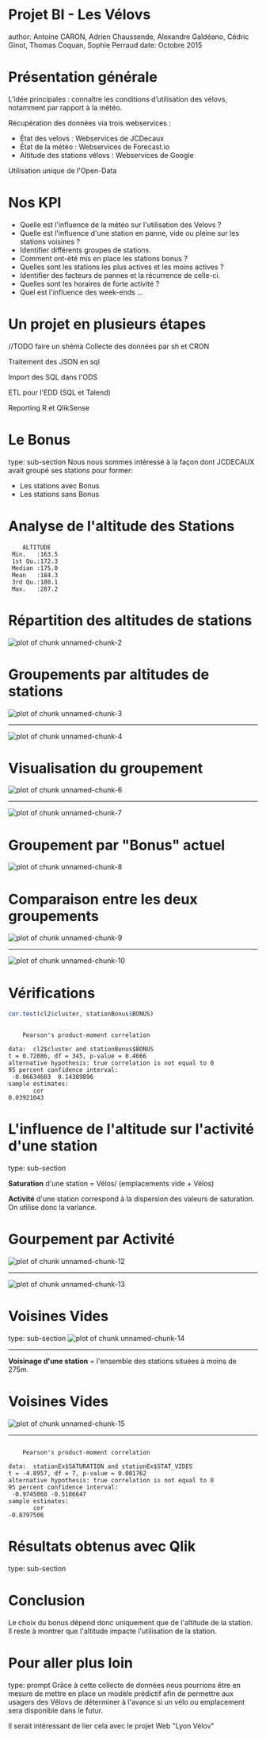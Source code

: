 Projet BI - Les Vélovs
========================================================
author: Antoine CARON, Adrien Chaussende, Alexandre Galdéano, Cédric Ginot, Thomas Coquan, Sophie Perraud
date: Octobre 2015


Présentation générale
========================================================
L’idée principales : connaître les conditions d’utilisation des vélovs, notamment par rapport à la météo.

Récupération des données via trois webservices :
* État des velovs : Webservices de JCDecaux
* État de la météo : Webservices de Forecast.io
* Altitude des stations vélovs : Webservices de Google

Utilisation unique de l'Open-Data


Nos KPI
========================================================
* Quelle est l'influence de la météo sur l'utilisation des Velovs ?
* Quelle est l'influence d'une station en panne, vide ou pleine sur les stations voisines ?
* Identifier différents groupes de stations.
* Comment ont-été mis en place les stations bonus ?
* Quelles sont les stations les plus actives et les moins actives ?
* Identifier des facteurs de pannes et la récurrence de celle-ci.
* Quelles sont les horaires de forte activité ?
* Quel est l'influence des week-ends ...

Un projet en plusieurs étapes
========================================================

//TODO faire un shéma
Collecte des données par sh et CRON

Traitement des JSON en sql

Import des SQL dans l'ODS

ETL pour l'EDD (SQL et Talend)

Reporting R et QlikSense


Le Bonus
========================================================
type: sub-section
Nous nous sommes intéressé à la façon dont JCDECAUX avait groupé ses stations pour former:
- Les stations avec Bonus
- Les stations sans Bonus

Analyse de l'altitude des Stations
========================================================


```
    ALTITUDE    
 Min.   :163.5  
 1st Qu.:172.3  
 Median :175.0  
 Mean   :184.3  
 3rd Qu.:180.1  
 Max.   :287.2  
```

Répartition des altitudes de stations
========================================================

![plot of chunk unnamed-chunk-2](Presentation-figure/unnamed-chunk-2-1.png) 

Groupements par altitudes de stations
========================================================

![plot of chunk unnamed-chunk-3](Presentation-figure/unnamed-chunk-3-1.png) 
***
![plot of chunk unnamed-chunk-4](Presentation-figure/unnamed-chunk-4-1.png) 

Visualisation du groupement
========================================================



![plot of chunk unnamed-chunk-6](Presentation-figure/unnamed-chunk-6-1.png) 
***
![plot of chunk unnamed-chunk-7](Presentation-figure/unnamed-chunk-7-1.png) 

Groupement par "Bonus" actuel
========================================================
![plot of chunk unnamed-chunk-8](Presentation-figure/unnamed-chunk-8-1.png) 

Comparaison entre les deux groupements
========================================================

![plot of chunk unnamed-chunk-9](Presentation-figure/unnamed-chunk-9-1.png) 
***
![plot of chunk unnamed-chunk-10](Presentation-figure/unnamed-chunk-10-1.png) 

Vérifications
========================================================


```r
cor.test(cl2$cluster, stationBonus$BONUS)
```

```

	Pearson's product-moment correlation

data:  cl2$cluster and stationBonus$BONUS
t = 0.72886, df = 345, p-value = 0.4666
alternative hypothesis: true correlation is not equal to 0
95 percent confidence interval:
 -0.06634603  0.14389896
sample estimates:
       cor 
0.03921043 
```


L'influence de l'altitude sur l'activité d'une station
========================================================
type: sub-section

**Saturation** d'une station = Vélos/ (emplacements vide + Vélos)

**Activité** d'une station correspond à la dispersion des valeurs de saturation. On utilise donc la variance.


Gourpement par Activité
========================================================
![plot of chunk unnamed-chunk-12](Presentation-figure/unnamed-chunk-12-1.png) 
***
![plot of chunk unnamed-chunk-13](Presentation-figure/unnamed-chunk-13-1.png) 

Voisines Vides
========================================================
type: sub-section
![plot of chunk unnamed-chunk-14](Presentation-figure/unnamed-chunk-14-1.png) 
***
**Voisinage d'une station** = l'ensemble des stations situées à moins de 275m.

Voisines Vides
========================================================

![plot of chunk unnamed-chunk-15](Presentation-figure/unnamed-chunk-15-1.png) 
***

```

	Pearson's product-moment correlation

data:  stationEx$SATURATION and stationEx$STAT_VIDES
t = -4.8957, df = 7, p-value = 0.001762
alternative hypothesis: true correlation is not equal to 0
95 percent confidence interval:
 -0.9745060 -0.5186647
sample estimates:
       cor 
-0.8797506 
```


Résultats obtenus avec Qlik
========================================================
type: sub-section


Conclusion
========================================================

Le choix du bonus dépend donc uniquement que de l'altitude de la station.
Il reste à montrer que l'altitude impacte l'utilisation de la station.

Pour aller plus loin
========================================================
type: prompt
Grâce à cette collecte de données nous pourrions être en mesure de mettre en place un modèle prédictif afin de permettre aux usagers des Vélovs de déterminer à l'avance si un vélo ou emplacement sera disponible dans le futur.

Il serait intéressant de lier cela avec le projet Web "Lyon Vélov"
